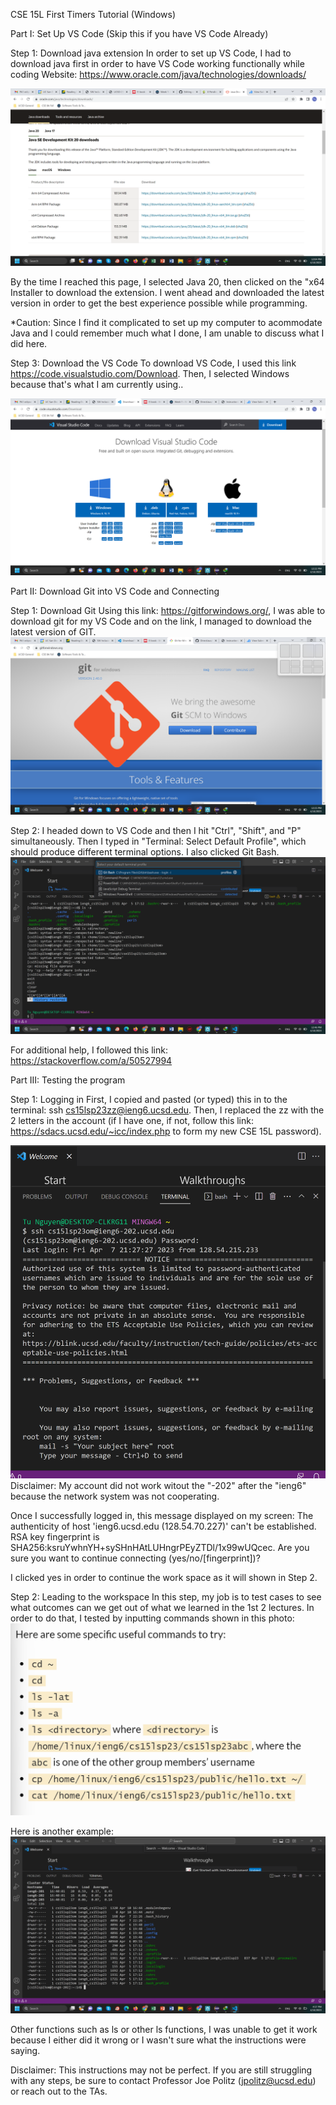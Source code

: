 CSE 15L First Timers Tutorial (Windows)

Part I: Set Up VS Code (Skip this if you have VS Code Already)

  Step 1: Download java extension
  In order to set up VS Code, I had to download java first in order to have VS Code working functionally while coding
  Website: https://www.oracle.com/java/technologies/downloads/  
  
  ![Image](https://github.com/DirectJava/cse15l-lab-reports/blob/main/Screenshot%20(36).png)
  
  By the time I reached this page, I selected Java 20, then clicked on the "x64 Installer to download the extension. I went ahead and downloaded the latest version in order to get the best experience possible while programming.
  
  *Caution: Since I find it complicated to set up my computer to acommodate Java and I could remember much what I done, I am unable to discuss what I did here. 
  
  Step 3: Download the VS Code
  To download VS Code, I used this link https://code.visualstudio.com/Download. Then, I selected Windows because that's what I am currently using..
  
  ![Image](https://github.com/DirectJava/cse15l-lab-reports/blob/main/Screenshot%20(37).png)
  



Part II: Download Git into VS Code and Connecting
  
  Step 1: Download Git
  Using this link: https://gitforwindows.org/, I was able to download git for my VS Code and on the link, I managed to download the latest version of GIT.
![Image](https://github.com/DirectJava/cse15l-lab-reports/blob/main/Screenshot%20(38).png)

  Step 2: I headed down to VS Code and then I hit "Ctrl", "Shift", and "P" simultaneously. Then I typed in "Terminal: Select Default Profile", which should produce different terminal options. I also clicked Git Bash.
![Image](https://github.com/DirectJava/cse15l-lab-reports/blob/main/Screenshot%20(39).png)
  
  For additional help, I followed this link: https://stackoverflow.com/a/50527994
  

Part III: Testing the program
 
   Step 1: Logging in
   First, I copied and pasted (or typed) this in to the terminal: ssh cs15lsp23zz@ieng6.ucsd.edu. Then, I replaced the zz with the 2 letters in the account (if I have one, if not, follow this link: https://sdacs.ucsd.edu/~icc/index.php to form my new CSE 15L password).
   
   ![Image](https://github.com/DirectJava/cse15l-lab-reports/blob/main/Screenshot%20(40).png)
   Disclaimer: My account did not work witout the "-202" after the "ieng6" because the network system was not cooperating.
   
   Once I successfully logged in, this message displayed on my screen: The authenticity of host 'ieng6.ucsd.edu (128.54.70.227)' can't be established.
RSA key fingerprint is SHA256:ksruYwhnYH+sySHnHAtLUHngrPEyZTDl/1x99wUQcec.
Are you sure you want to continue connecting (yes/no/[fingerprint])? 

I clicked yes in order to continue the work space as it will shown in Step 2.

   Step 2: Leading to the workspace
   In this step, my job is to test cases to see what outcomes can we get out of what we learned in the 1st 2 lectures. In order to do that, I tested by inputting commands shown in this photo:
   ![Image](https://github.com/DirectJava/cse15l-lab-reports/blob/main/Screenshot%20(41).png)
   
   Here is another example:
   ![Image](https://github.com/DirectJava/cse15l-lab-reports/blob/main/Screenshot%20(42).png)
   
   Other functions such as ls <directory> or other ls functions, I was unable to get it work because I either did it wrong or I wasn't sure what the instructions were saying. 
  
   Disclaimer: This instructions may not be perfect. If you are still struggling with any steps, be sure to contact Professor Joe Politz (jpolitz@ucsd.edu) or reach out to the TAs.
   
